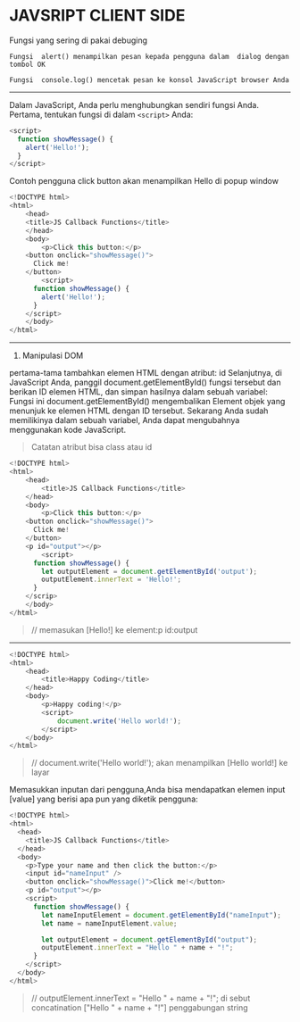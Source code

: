 # JAVSRIPT CLIENT SIDE

Fungsi yang sering di pakai debuging

`Fungsi  alert() menampilkan pesan kepada pengguna dalam  dialog dengan  tombol OK`

`Fungsi  console.log() mencetak pesan ke konsol JavaScript browser Anda`

---

Dalam JavaScript, Anda perlu menghubungkan sendiri fungsi Anda. Pertama, tentukan fungsi di dalam `<script>` Anda:

```javascript
<script>
  function showMessage() {
    alert('Hello!');
  }
</script>
```

Contoh pengguna click button akan menampilkan Hello di popup window

```javascript
<!DOCTYPE html>
<html>
	<head>
	<title>JS Callback Functions</title>
	</head>
	<body>
		<p>Click this button:</p>
    <button onclick="showMessage()">
      Click me!
    </button>
		<script>
      function showMessage() {
        alert('Hello!');
      }
    </script>
	</body>
</html>
```

---

1.  Manipulasi DOM

pertama-tama tambahkan elemen HTML dengan atribut: id
Selanjutnya, di JavaScript Anda, panggil document.getElementById() fungsi tersebut dan berikan ID elemen HTML, dan simpan hasilnya dalam sebuah variabel:
Fungsi ini document.getElementById() mengembalikan Element objek yang menunjuk ke elemen HTML dengan ID tersebut. Sekarang Anda sudah memilikinya dalam sebuah variabel, Anda dapat mengubahnya menggunakan kode JavaScript.

> Catatan atribut bisa class atau id

```javascript
<!DOCTYPE html>
<html>
	<head>
		<title>JS Callback Functions</title>
	</head>
	<body>
		<p>Click this button:</p>
    <button onclick="showMessage()">
      Click me!
    </button>
    <p id="output"></p>
		<script>
      function showMessage() {
        let outputElement = document.getElementById('output');
        outputElement.innerText = 'Hello!';
      }
    </scrip>
	</body>
</html>
```

> // memasukan [Hello!] ke element:p id:output

---

```javascript
<!DOCTYPE html>
<html>
	<head>
		<title>Happy Coding</title>
	</head>
	<body>
		<p>Happy coding!</p>
		<script>
			document.write('Hello world!');
		</script>
	</body>
</html>
```

> // document.write('Hello world!');  akan menampilkan [Hello world!] ke layar



Memasukkan inputan dari pengguna,Anda bisa mendapatkan elemen input [value] yang berisi apa pun yang diketik pengguna:

```javascript
<!DOCTYPE html>
<html>
  <head>
    <title>JS Callback Functions</title>
  </head>
  <body>
    <p>Type your name and then click the button:</p>
    <input id="nameInput" />
    <button onclick="showMessage()">Click me!</button>
    <p id="output"></p>
    <script>
      function showMessage() {
        let nameInputElement = document.getElementById("nameInput");
        let name = nameInputElement.value;

        let outputElement = document.getElementById("output");
        outputElement.innerText = "Hello " + name + "!";
      }
    </script>
  </body>
</html>
```

> // outputElement.innerText = "Hello " + name + "!"; di sebut concatination ["Hello " + name + "!"] penggabungan string
